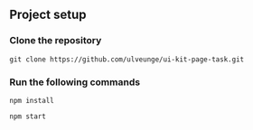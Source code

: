 ## Project setup

### Clone the repository

```
git clone https://github.com/ulveunge/ui-kit-page-task.git
```

### Run the following commands

```
npm install
```

```
npm start
```
